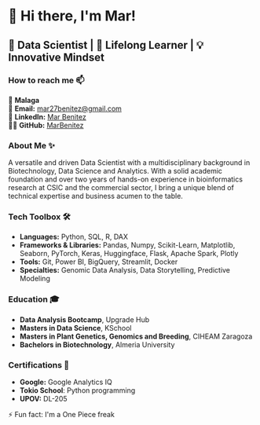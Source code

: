 # 👋 Hi there, I'm Mar!

## 🚀 Data Scientist | 🌱 Lifelong Learner | 💡 Innovative Mindset

### How to reach me 📫
📍 **Malaga**  
📧 **Email:** [mar27benitez@gmail.com](mailto:mar27benitez@gmail.com)  
🔗 **LinkedIn:** [Mar Benitez](https://www.linkedin.com/in/mar-benitez-506910192)  
👨‍💻 **GitHub:** [MarBenitez](https://github.com/MarBenitez)

### About Me ✨
A versatile and driven Data Scientist with a multidisciplinary background in Biotechnology, Data Science and Analytics. With a solid academic foundation and over two years of hands-on experience in bioinformatics research at CSIC and the commercial sector, I bring a unique blend of technical expertise and business acumen to the table.

### Tech Toolbox 🛠️
- **Languages:** Python, SQL, R, DAX
- **Frameworks & Libraries:** Pandas, Numpy, Scikit-Learn, Matplotlib, Seaborn, PyTorch, Keras, Huggingface, Flask, Apache Spark, Plotly
- **Tools:** Git, Power BI, BigQuery, Streamlit, Docker
- **Specialties:** Genomic Data Analysis, Data Storytelling, Predictive Modeling

### Education 🎓
- **Data Analysis Bootcamp**, Upgrade Hub
- **Masters in Data Science**, KSchool
- **Masters in Plant Genetics, Genomics and Breeding**, CIHEAM Zaragoza
- **Bachelors in Biotechnology**, Almeria University

### Certifications 📜
- **Google:** Google Analytics IQ
- **Tokio School**: Python programming
- **UPOV:** DL-205


⚡ Fun fact: I'm a One Piece freak
